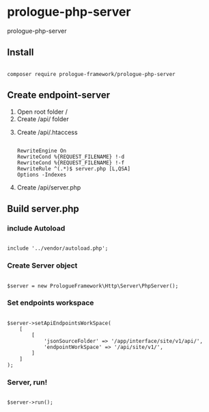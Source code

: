 # prologue-php-server
prologue-php-server
<h2>Install</h2>
<pre><code>
composer require prologue-framework/prologue-php-server
</code></pre>

<h2>Create endpoint-server</h2>

<ol>
<li>Open root folder /</li>
<li>Create /api/ folder </li>
<li>
<p>Create /api/.htaccess </p>
<pre><code>
RewriteEngine On
RewriteCond %{REQUEST_FILENAME} !-d
RewriteCond %{REQUEST_FILENAME} !-f
RewriteRule ^(.*)$ server.php [L,QSA]
Options -Indexes
</code></pre>
</li>
<li>Create /api/server.php </li>
</ol>

<h2>Build server.php</h2>

<h3>include Autoload</h3>
<pre><code>
include '../vendor/autoload.php';
</code></pre>

<h3>Create Server object</h3>
<pre><code>
$server = new PrologueFramework\Http\Server\PhpServer();
</code></pre>

<h3>Set endpoints workspace</h3>
<pre><code>
$server->setApiEndpointsWorkSpace(
    [
        [
            'jsonSourceFolder' => '/app/interface/site/v1/api/',
            'endpointWorkSpace' => '/api/site/v1/',
        ]
    ]
);
</code></pre>

<h3>Server, run!</h3>
<pre><code>
$server->run();
</code></pre>
